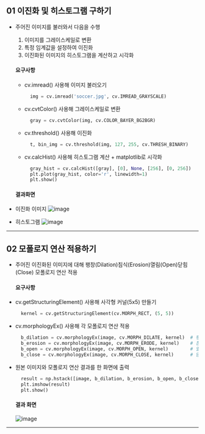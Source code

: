 ## 01 이진화 및 히스토그램 구하기


- 주어진 이미지를 불러와서 다음을 수행
  1. 이미지를 그레이스케일로 변환
  2. 특정 임계값을 설정하여 이진화
  3. 이진화된 이미지의 히스토그램을 계산하고 시각화

  #### 요구사항
  - cv.imread() 사용해 이미지 불러오기
    ```python
      img = cv.imread('soccer.jpg', cv.IMREAD_GRAYSCALE)
    ```
  - cv.cvtColor() 사용해 그레이스케일로 변환
    ```python
      gray = cv.cvtColor(img, cv.COLOR_BAYER_BG2BGR)
    ```
  - cv.threshold() 사용해 이진화
    ```python
      t, bin_img = cv.threshold(img, 127, 255, cv.THRESH_BINARY)
    ```
  - cv.calcHist() 사용해 히스토그램 계산 + matplotlib로 시각화
    ```python
      gray_hist = cv.calcHist([gray], [0], None, [256], [0, 256])
      plt.plot(gray_hist, color='r', linewidth=1)
      plt.show()
    ```

  #### 결과화면
- 이진화 이미지
![image](https://github.com/user-attachments/assets/cf72fee6-3749-46d0-8a36-53ec58706bb5)

- 히스토그램
  ![image](https://github.com/user-attachments/assets/7a8b23b6-4961-494f-a498-028d29c43c6f)

  



---


## 02 모폴로지 연산 적용하기

  - 주어진 이진화된 이미지에 대해 팽창(Dilation)침식(Erosion)열림(Open)닫힘(Close) 모폴로지 연산 적용

     #### 요구사항
  - cv.getStructuringElement() 사용해 사각형 커널(5x5) 만들기
    ```python
      kernel = cv.getStructuringElement(cv.MORPH_RECT, (5, 5))
    ```
  - cv.morphologyEx() 사용해 각 모폴로지 연산 적용
    ```python
      b_dilation = cv.morphologyEx(image, cv.MORPH_DILATE, kernel)  # 팽창
      b_erosion = cv.morphologyEx(image, cv.MORPH_ERODE, kernel)    # 침식
      b_open = cv.morphologyEx(image, cv.MORPH_OPEN, kernel)        # 열림
      b_close = cv.morphologyEx(image, cv.MORPH_CLOSE, kernel)      # 닫힘 
    ```
  - 원본 이미지와 모폴로지 연산 결과를 한 화면에 출력
    ```python
      result = np.hstack([image, b_dilation, b_erosion, b_open, b_close])
      plt.imshow(result)
      plt.show()
    ```


    #### 결과 화면
    ![image](https://github.com/user-attachments/assets/9a145993-6409-4145-88c0-0c30bb2e889b)


---


